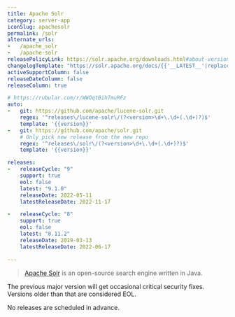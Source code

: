 ```yaml
---
title: Apache Solr
category: server-app
iconSlug: apachesolr
permalink: /solr
alternate_urls:
-   /apache_solr
-   /apache-solr
releasePolicyLink: https://solr.apache.org/downloads.html#about-versions-and-support
changelogTemplate: "https://solr.apache.org/docs/{{'__LATEST__'|replace:'.','_'}}/changes/Changes.html"
activeSupportColumn: false
releaseDateColumn: false
releaseColumn: true

# https://rubular.com/r/WWOqtBih7muRFz
auto:
-   git: https://github.com/apache/lucene-solr.git
    regex: '^releases\/lucene-solr\/(?<version>\d+\.\d+(.\d+)?)$'
    template: '{{version}}'
-   git: https://github.com/apache/solr.git
    # Only pick new release from the new repo
    regex: '^releases\/solr\/(?<version>\d+\.\d+(.\d+)?)$'
    template: '{{version}}'

releases:
-   releaseCycle: "9"
    support: true
    eol: false
    latest: "9.1.0"
    releaseDate: 2022-05-11
    latestReleaseDate: 2022-11-17

-   releaseCycle: "8"
    support: true
    eol: false
    latest: "8.11.2"
    releaseDate: 2019-03-13
    latestReleaseDate: 2022-06-17

---
```


> [Apache Solr](https://solr.apache.org/) is an open-source search engine written in Java.

The previous major version will get occasional critical security fixes.
Versions older than that are considered EOL.

No releases are scheduled in advance.
